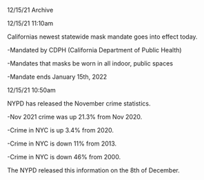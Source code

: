 12/15/21 Archive

12/15/21 11:10am

Californias newest statewide mask mandate goes into effect today.

-Mandated by CDPH (California Department of Public Health)

-Mandates that masks be worn in all indoor, public spaces

-Mandate ends January 15th, 2022

12/15/21 10:50am

NYPD has released the November crime statistics.

-Nov 2021 crime was up 21.3% from Nov 2020.

-Crime in NYC is up 3.4% from 2020.

-Crime in NYC is down 11% from 2013.

-Crime in NYC is down 46% from 2000.

The NYPD released this information on the 8th of December.